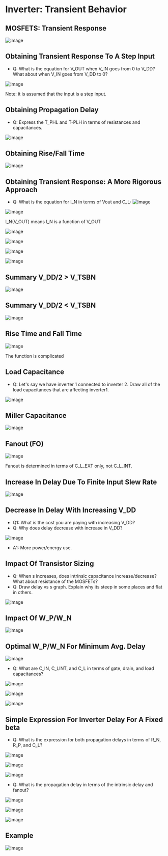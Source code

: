 # Inverter: Transient Behavior

## MOSFETS: Transient Response
![image](https://github.com/user-attachments/assets/7bab1bd1-29e8-48cf-82c2-d0c4d1a150c0)

## Obtaining Transient Response To A Step Input
- Q: What is the equation for V_OUT when V_IN goes from 0 to V_DD? What about when V_IN goes from V_DD to 0?
  
![image](https://github.com/user-attachments/assets/7a84f106-9a14-48cf-ab9a-1063565512a4)

Note: it is assumed that the input is a step input.

## Obtaining Propagation Delay
- Q: Express the T_PHL and T-PLH in terms of resistances and capacitances.
  
![image](https://github.com/user-attachments/assets/df9af155-7a5d-4060-b01f-b9a527a49e84)

## Obtaining Rise/Fall Time
![image](https://github.com/user-attachments/assets/39d239c8-d6c5-4c98-aec4-255a4fa9ae45)

## Obtaining Transient Response: A More Rigorous Approach
- Q: What is the equation for I_N in terms of Vout and C_L:
  ![image](https://github.com/user-attachments/assets/0fb3dd16-259f-4699-83c0-0a1355567e1d)

![image](https://github.com/user-attachments/assets/83769c9d-9297-4a8f-8d16-020e87baa97a)

I_N(V_OUT) means I_N is a function of V_OUT

![image](https://github.com/user-attachments/assets/5f4c0d6a-4ded-4530-bc73-fdcb3b884955)

![image](https://github.com/user-attachments/assets/c791c1a3-43ac-4183-b986-beffe81a45e0)

![image](https://github.com/user-attachments/assets/72461ada-0078-426d-8d74-c51cdfe8d212)

![image](https://github.com/user-attachments/assets/c4186bf5-28e4-4f2e-b219-8e1e39b60b7b)

## Summary V_DD/2 > V_TSBN
![image](https://github.com/user-attachments/assets/60bc3894-3cf2-40d6-a64e-e530cb9cd3ad)

## Summary V_DD/2 < V_TSBN
![image](https://github.com/user-attachments/assets/07e217d3-b9d5-43dc-842d-5687b2d887b6)

## Rise Time and Fall Time
![image](https://github.com/user-attachments/assets/57035930-bc57-40c6-af5c-7771aedfb2d3)

The function is complicated

## Load Capacitance
- Q: Let's say we have inverter 1 connected to inverter 2. Draw all of the load capacitances that are affecting inverter1.

![image](https://github.com/user-attachments/assets/360f8a14-daac-4c42-a424-11d77c226f44)

## Miller Capacitance
![image](https://github.com/user-attachments/assets/47e26e2f-a8b8-4aa5-b15b-1113741cdfca)

## Fanout (FO)
![image](https://github.com/user-attachments/assets/47ffaba8-1fda-4b26-ae1f-b9ec854b8137)

Fanout is determined in terms of C_L_EXT only, not C_L_INT.

## Increase In Delay Due To Finite Input Slew Rate
![image](https://github.com/user-attachments/assets/6d5f4ba9-cdc4-47e7-ab08-e4832b943f4a)

## Decrease In Delay With Increasing V_DD
- Q1: What is the cost you are paying with increasing V_DD?
- Q: Why does delay decrease with increase in V_DD?

![image](https://github.com/user-attachments/assets/d07ad95f-8329-42ef-937c-e858103223a7)

- A1: More power/energy use.

## Impact Of Transistor Sizing
- Q: When s increases, does intrinsic capacitance increase/decrease? What about resistance of the MOSFETs?
- Q: Draw delay vs s graph. Explain why its steep in some places and flat in others.

![image](https://github.com/user-attachments/assets/8139c2a1-d01e-47d6-ae96-bd0828e253c3)

## Impact Of W_P/W_N
![image](https://github.com/user-attachments/assets/fca622ac-b2f5-49e1-a799-179d6f9ed9c4)

## Optimal W_P/W_N For Minimum Avg. Delay
![image](https://github.com/user-attachments/assets/5bf31f16-a0c0-4ac2-bab9-03faa4bce817)

- Q: What are C_IN, C_LINT, and C_L in terms of gate, drain, and load capacitances?

![image](https://github.com/user-attachments/assets/fa719a7d-2255-4fd5-ac46-23938a9d5e49)

![image](https://github.com/user-attachments/assets/6a1bae3a-2159-45c2-ba0a-99370f8007c2)

![image](https://github.com/user-attachments/assets/fbe7c137-41f5-4554-8f4c-9cab8255d895)

## Simple Expression For Inverter Delay For A Fixed beta
- Q: What is the expression for both propagation delays in terms of R_N, R_P, and C_L?
  
![image](https://github.com/user-attachments/assets/9923133a-ff6d-416f-afe5-e8c2ebbf1595)

![image](https://github.com/user-attachments/assets/df9d72f5-06a6-40e8-a6eb-eb6c491d0607)

![image](https://github.com/user-attachments/assets/8178dc6f-4502-4643-acce-b12757ca7e96)

- Q: What is the propagation delay in terms of the intrinsic delay and fanout?

![image](https://github.com/user-attachments/assets/d9bbbc33-68bd-43db-ac87-8d3809db4f1a)

![image](https://github.com/user-attachments/assets/53ebb1ae-1705-4ecd-b557-4f3d32f829d1)

![image](https://github.com/user-attachments/assets/a75c2229-9546-4b3b-87cf-6af98c358aa3)

## Example
![image](https://github.com/user-attachments/assets/24061483-6dd2-4782-8586-3fa0ed130cf8)
